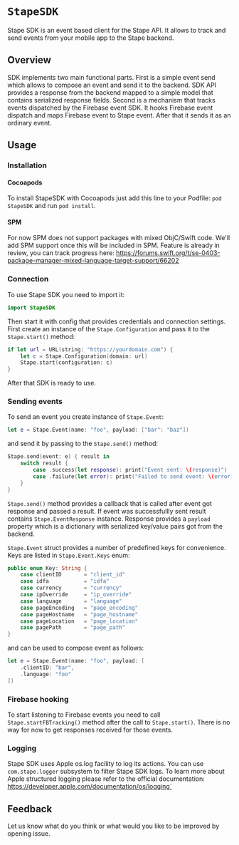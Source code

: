 # ``StapeSDK``

Stape SDK is an event based client for the Stape API.
It allows to track and send events from your mobile app to the Stape backend.

## Overview

SDK implements two main functional parts.
First is a simple event send which allows to compose an event and send it to the backend.
SDK API provides a response from the backend mapped to a simple model that contains serialized response fields.
Second is a mechanism that tracks events dispatched by the Firebase event SDK.
It hooks Firebase event dispatch and maps Firebase event to Stape event.
After that it sends it as an ordinary event.

## Usage

### Installation

#### Cocoapods

To install StapeSDK with Cocoapods just add this line to your Podfile: `pod StapeSDK` and run `pod install`.

#### SPM

For now SPM does not support packages with mixed ObjC/Swift code. We'll add SPM support once this will be included in SPM.
Feature is already in review, you can track progress here: https://forums.swift.org/t/se-0403-package-manager-mixed-language-target-support/66202

### Connection

To use Stape SDK you need to import it:

```swift
import StapeSDK
```

Then start it with config that provides credentials and connection settings.
First create an instance of the `Stape.Configuration` and pass it to the `Stape.start()` method:

```swift
if let url = URL(string: "https://yourdomain.com") {
    let c = Stape.Configuration(domain: url)
    Stape.start(configuration: c)
}
```
After that SDK is ready to use.

### Sending events

To send an event you create instance of `Stape.Event`:

```swift
let e = Stape.Event(name: "foo", payload: ["bar": "baz"])
```

and send it by passing to the `Stape.send()` method:

```swift
Stape.send(event: e) { result in
    switch result {
        case .success(let response): print("Event sent: \(response)")
        case .failure(let error): print("Failed to send event: \(error)")
    }
}
```
`Stape.send()` method provides a callback that is called after event got response and passed a result.
If event was successfullly sent result contains `Stape.EventResponse` instance.
Response provides a `payload` property which is a dictionary 
with serialized key/value pairs got from the backend.

`Stape.Event` struct provides a number of predefined keys for convenience.
Keys are listed in `Stape.Event.Keys` enum:

```swift
public enum Key: String {
    case clientID       = "client_id"
    case idfa           = "idfa"
    case currency       = "currency"
    case ipOverride     = "ip_override"
    case language       = "language"
    case pageEncoding   = "page_encoding"
    case pageHostname   = "page_hostname"
    case pageLocation   = "page_location"
    case pagePath       = "page_path"
}
```
and can be used to compose event as follows:

```swift
let e = Stape.Event(name: "foo", payload: [
    .clientID: "bar",
    .language: "foo"
])
```

### Firebase hooking

To start listening to Firebase events you need to call `Stape.startFBTracking()` method after the call to `Stape.start()`.
There is no way for now to get responses received for those events.

### Logging

Stape SDK uses Apple os.log facility to log its actions.
You can use `com.stape.logger` subsystem to filter Stape SDK logs.
To learn more about Apple structured logging please refer to the official documentation:
https://developer.apple.com/documentation/os/logging`

## Feedback

Let us know what do you think or what would you like to be improved by opening issue.
